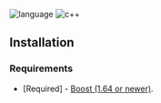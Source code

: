 ![language](https://img.shields.io/badge/language-c++-blue.svg)
![c++](https://img.shields.io/badge/std-c++14-blue.svg)

## Installation

### Requirements

* [Required] - [Boost (1.64 or newer)](http://www.boost.org/).

